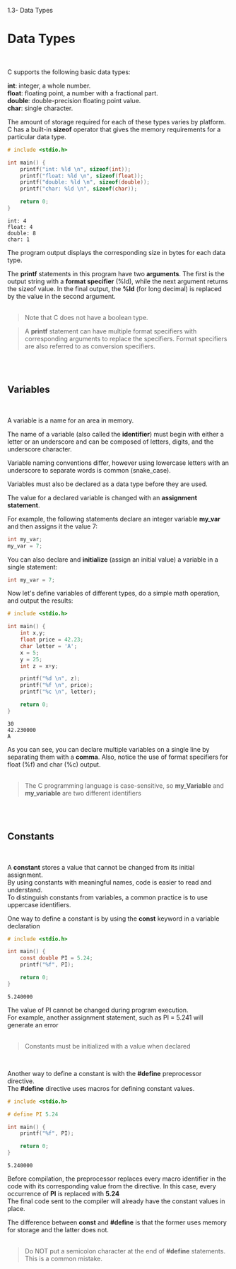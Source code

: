 1.3- Data Types
# Data Types
</br>

C supports the following basic data types:

**int**: integer, a whole number. </br>
**float**: floating point, a number with a fractional part. </br>
**double**: double-precision floating point value. </br>
**char**: single character.

The amount of storage required for each of these types varies by platform. </br>
C has a built-in **sizeof** operator that gives the memory requirements for a particular data type.
```c
# include <stdio.h>

int main() {
    printf("int: %ld \n", sizeof(int));
    printf("float: %ld \n", sizeof(float));
    printf("double: %ld \n", sizeof(double));
    printf("char: %ld \n", sizeof(char));

    return 0;
}
```
```
int: 4 
float: 4
double: 8
char: 1
```
The program output displays the corresponding size in bytes for each data type.

The **printf** statements in this program have two **arguments**. The first is the output string with a **format specifier** (%ld), while the next argument returns the sizeof value. In the final output, the **%ld** (for long decimal) is replaced by the value in the second argument.
</br></br>
> Note that C does not have a boolean type.

> A **printf** statement can have multiple format specifiers with corresponding arguments to replace the specifiers. Format specifiers are also referred to as conversion specifiers.

</br></br>

## Variables
</br>

A variable is a name for an area in memory.

The name of a variable (also called the **identifier**) must begin with either a letter or an underscore and can be composed of letters, digits, and the underscore character.

Variable naming conventions differ, however using lowercase letters with an underscore to separate words is common (snake_case).

Variables must also be declared as a data type before they are used.

The value for a declared variable is changed with an **assignment statement**.

For example, the following statements declare an integer variable **my_var** and then assigns it the value 7:
```c
int my_var;
my_var = 7;
```
You can also declare and **initialize** (assign an initial value) a variable in a single statement:
```c
int my_var = 7;
```
Now let's define variables of different types, do a simple math operation, and output the results:
```c
# include <stdio.h>

int main() {
    int x,y;
    float price = 42.23;
    char letter = 'A';
    x = 5;
    y = 25;
    int z = x+y;

    printf("%d \n", z);
    printf("%f \n", price);
    printf("%c \n", letter);

    return 0;
}
```
```
30 
42.230000
A
```
As you can see, you can declare multiple variables on a single line by separating them with a **comma**. Also, notice the use of format specifiers for float (%f) and char (%c) output.
</br></br>
> The C programming language is case-sensitive, so **my_Variable** and **my_variable** are two different identifiers

</br></br>

## Constants
</br>

A **constant** stores a value that cannot be changed from its initial assignment. </br>
By using constants with meaningful names, code is easier to read and understand. </br>
To distinguish constants from variables, a common practice is to use uppercase identifiers. </br>

One way to define a constant is by using the **const** keyword in a variable declaration
```c
# include <stdio.h>

int main() {
    const double PI = 5.24;
    printf("%f", PI);

    return 0;
}
```
```
5.240000
```
The value of PI cannot be changed during program execution. </br>
For example, another assignment statement, such as PI = 5.241 will generate an error
</br></br>

> Constants must be initialized with a value when declared

</br>

Another way to define a constant is with the **#define** preprocessor directive. </br>
The **#define** directive uses macros for defining constant values. </br>
```c
# include <stdio.h>

# define PI 5.24

int main() {
    printf("%f", PI);

    return 0;
}
```
```
5.240000
```
Before compilation, the preprocessor replaces every macro identifier in the code with its corresponding value from the directive. In this case, every occurrence of **PI** is replaced with **5.24** </br>
The final code sent to the compiler will already have the constant values in place. </br>

The difference between **const** and **#define** is that the former uses memory for storage and the latter does not.
</br></br>
> Do NOT put a semicolon character at the end of **#define** statements. This is a common mistake.
